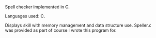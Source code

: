 Spell checker implemented in C.  

Languages used: C.  

Displays skill with memory management and data structure use.  Speller.c was provided as part of course I wrote this program for. 
